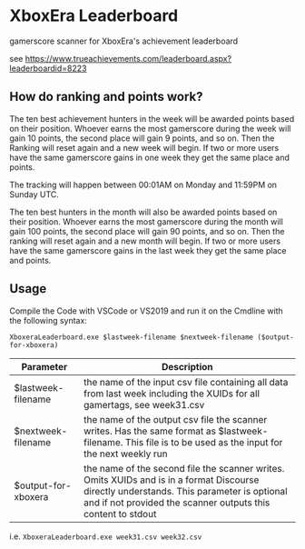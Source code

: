 # XboxEra Leaderboard

gamerscore scanner for XboxEra's achievement leaderboard

see https://www.trueachievements.com/leaderboard.aspx?leaderboardid=8223

## How do ranking and points work?

The ten best achievement hunters in the week will be awarded points based on their position. Whoever earns the most gamerscore during the week will gain 10 points, the second place will gain 9 points, and so on. Then the Ranking will reset again and a new week will begin. If two or more users have the same gamerscore gains in one week they get the same place and points.

The tracking will happen between 00:01AM on Monday and 11:59PM on Sunday UTC.

The ten best hunters in the month will also be awarded points based on their position. Whoever earns the most gamerscore during the month will gain 100 points, the second place will gain 90 points, and so on. Then the ranking will reset again and a new month will begin. If two or more users have the same gamerscore gains in the last week they get the same place and points.

## Usage

Compile the Code with VSCode or VS2019 and run it on the Cmdline with the following syntax:

`XboxeraLeaderboard.exe $lastweek-filename $nextweek-filename ($output-for-xboxera)`

|Parameter|Description|
|---------|-----------|
|$lastweek-filename|the name of the input csv file containing all data from last week including the XUIDs for all gamertags, see week31.csv|
|$nextweek-filename|the name of the output csv file the scanner writes. Has the same format as $lastweek-filename. This file is to be used as the input for the next weekly run|
|$output-for-xboxera|the name of the second file the scanner writes. Omits XUIDs and is in a format Discourse directly understands. This parameter is optional and if not provided the scanner outputs this content to stdout|

i.e. `XboxeraLeaderboard.exe week31.csv week32.csv`


